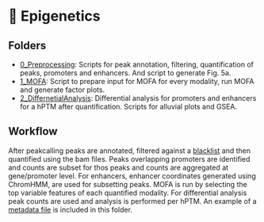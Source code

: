 # :file_folder: Epigenetics

## Folders

- [0_Preprocessing](https://github.com/vonMeyennLab/AT_memory/tree/main/Rscripts/Epigenetics/0_PreProcessing): Scripts for peak annotation, filtering, quantification of peaks, promoters and enhancers. And script to generate Fig. 5a.
- [1_MOFA](https://github.com/vonMeyennLab/AT_memory/tree/main/Rscripts/Epigenetics/1_MOFA): Script to prepare input for MOFA for every modality, run MOFA and generate factor plots.
- [2_DiffernetialAnalysis](https://github.com/vonMeyennLab/AT_memory/tree/main/Rscripts/Epigenetics/2_DifferentialAnalysis): Differential analysis for promoters and enhancers for a hPTM after quantification. Scripts for alluvial plots and GSEA.


## Workflow
After peakcalling peaks are annotated, filtered against a [blacklist](https://github.com/vonMeyennLab/AT_memory/blob/main/Rscripts/Epigenetics/0_PreProcessing/mm10_blacklist_nochr.bed) and then quantified using the bam files. Peaks overlapping promoters are identified and counts are subset for thos peaks and counts are aggregated at gene/promoter level. For enhancers, enhancer coordinates generated using ChromHMM, are used for subsetting peaks. MOFA is run by selecting the top variable features of each quantified modality. For differential analysis peak counts are used and analysis is performed per hPTM. An example of a [metadata file](https://github.com/vonMeyennLab/AT_memory/blob/main/Rscripts/Epigenetics/0_PreProcessing/CnT_metadata_example.txt) is included in this folder.
